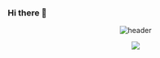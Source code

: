 ### Hi there 👋
<div align="center">
  
  ![header](https://capsule-render.vercel.app/api?type=Rect&text=Hello!&color=3b5998&fontSize=46&fontColor=ffffff)

  <a href="s">
  <img src="https://github-readme-stats.vercel.app/api/top-langs/?username=JeongMoJin&exclude_repo=dkssud8150.github.io&layout=compact&theme=tokyonight" />
</a>
<!--
  <img src="https://img.shields.io/badge/Unreal Engine-0E1128?style=flat&logo=unrealengine&logoColor=white"/>
  <img src="https://img.shields.io/badge/JavaScript-F7DF1E?style=flat&logo=javascript&logoColor=white"/>
  <img src="https://img.shields.io/badge/Android-34A853?style=flat&logo=android&logoColor=white"/>
  <img src="https://img.shields.io/badge/Java-007396?style=flat&logo=java&logoColor=white"/>
  <img src="https://img.shields.io/badge/Kotlin-7F52FF?style=flat&logo=kotlin&logoColor=white"/>
  <img src="https://img.shields.io/badge/Python-3776AB?style=flat&logo=python&logoColor=white"/>
  <img src="https://img.shields.io/badge/MariaDB-003545?style=flat&logo=mariadb&logoColor=white"/>
  <img src="https://img.shields.io/badge/MySQL-4479A1?style=flat&logo=mysql&logoColor=white"/>
  <img src="https://img.shields.io/badge/CSS3-1572B6?style=flat&logo=css3&logoColor=white"/>
  <img src="https://img.shields.io/badge/HTML5-E34F26?style=flat&logo=html5&logoColor=white"/>
  <img src="https://img.shields.io/badge/Node.js-339933?style=flat&logo=nodedotjs&logoColor=white"/>
  <img src="https://img.shields.io/badge/pandas-150458?style=flat&logo=pandas&logoColor=white"/>
  <img src="https://img.shields.io/badge/NumPy-013243?style=flat&logo=numpy&logoColor=white"/>
  <img src="https://img.shields.io/badge/Premiere Pro-0078C0?style=flat&logo=adobepremierepro&logoColor=white"/>
  <img src="https://img.shields.io/badge/After Effects-9999FF?style=flat&logo=adobeaftereffects&logoColor=white"/>
  <img src="https://img.shields.io/badge/Maya-37A5CC?style=flat&logo=autodeskmaya&logoColor=white"/>
  <img src="https://img.shields.io/badge/SketchUp-005F9E?style=flat&logo=sketchup&logoColor=white"/>
  <img src="https://img.shields.io/badge/Eclipse IDE-2C2255?style=flat&logo=eclipseide&logoColor=white"/>
  <img src="https://img.shields.io/badge/VS Code-007ACC?style=flat&logo=visualstudiocode&logoColor=white"/>
  <img src="https://img.shields.io/badge/IntelliJ IDEA-161A36?style=flat&logo=intellijidea&logoColor=white"/>
  <img src="https://img.shields.io/badge/Android Studio-4FC08D?style=flat&logo=androidstudio&logoColor=white"/>
  <img src="https://img.shields.io/badge/DataGrip-9BF0E1?style=flat&logo=datagrip&logoColor=white"/>
  <img src="https://img.shields.io/badge/Jupyter-F37626?style=flat&logo=jupyter&logoColor=white"/>
  <img src="https://img.shields.io/badge/PyCharm-004B8D?style=flat&logo=pycharm&logoColor=white"/>
  <img src="https://img.shields.io/badge/Anaconda-44A833?style=flat&logo=anaconda&logoColor=white"/>
  <img src="https://img.shields.io/badge/Adobe Photoshop-31A8FF?style=flat&logo=adobephotoshop&logoColor=white"/>
  <img src="https://img.shields.io/badge/substance painter-E62431?style=flat&logo=substance painter&logoColor=white"/>
  <img src="https://img.shields.io/badge/AutoCAD-E51050?style=flat&logo=autocad&logoColor=white"/>
  <img src="https://img.shields.io/badge/GAEA-F2BB13?style=flat&logo=GAEA&logoColor=white"/>
  <img src="https://img.shields.io/badge/Lumion-007CE2?style=flat&logo=Lumion&logoColor=white"/>
  <img src="https://img.shields.io/badge/ArcGIS-2C7AC3?style=flat&logo=arcgis&logoColor=white"/>
  <img src="https://img.shields.io/badge/Git-F05032?style=flat&logo=arcgis&logoColor=white"/>
  <img src="https://img.shields.io/badge/GitHub-181717?style=flat&logo=github&logoColor=white"/>
-->

  

</div>


<!--
**JeongMoJin/JeongMoJin** is a ✨ _special_ ✨ repository because its `README.md` (this file) appears on your GitHub profile.

Here are some ideas to get you started:

- 🔭 I’m currently working on ...
- 🌱 I’m currently learning ...
- 👯 I’m looking to collaborate on ...
- 🤔 I’m looking for help with ...
- 💬 Ask me about ...
- 📫 How to reach me: ...
- 😄 Pronouns: ...
- ⚡ Fun fact: ...
-->
